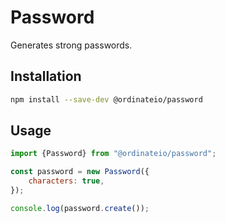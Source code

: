 # Password

Generates strong passwords.

## Installation

```sh
npm install --save-dev @ordinateio/password
```

## Usage

```javascript
import {Password} from "@ordinateio/password";

const password = new Password({
    characters: true,
});

console.log(password.create());
```

